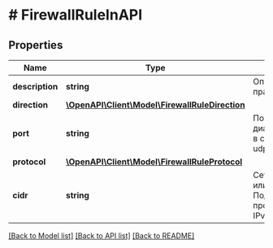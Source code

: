 # # FirewallRuleInAPI

## Properties

Name | Type | Description | Notes
------------ | ------------- | ------------- | -------------
**description** | **string** | Описание правила | [optional]
**direction** | [**\OpenAPI\Client\Model\FirewallRuleDirection**](FirewallRuleDirection.md) |  |
**port** | **string** | Порт или диапазон портов, в случае tcp или udp | [optional]
**protocol** | [**\OpenAPI\Client\Model\FirewallRuleProtocol**](FirewallRuleProtocol.md) |  |
**cidr** | **string** | Сетевой адрес или подсеть. Поддерживаются протоколы IPv4  и IPv6 | [optional]

[[Back to Model list]](../../README.md#models) [[Back to API list]](../../README.md#endpoints) [[Back to README]](../../README.md)
